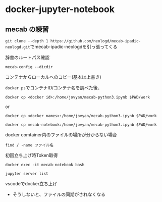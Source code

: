 # docker-jupyter-notebook

## mecab の練習



`git clone --depth 1 https://github.com/neologd/mecab-ipadic-neologd.git`でmecab-ipadic-neologdを引っ張ってくる


辞書のルートパス確認

`mecab-config --dicdir`

コンテナからローカルへのコピー(基本は上書き)

`docker ps`でコンテナID/コンテナ名を調べた後、

`docker cp <docker id>:/home/jovyan/mecab-python3.ipynb $PWD/work`

or

`docker cp <docker names>:/home/jovyan/mecab-python3.ipynb $PWD/work`

`docker cp mecab-notebook:/home/jovyan/mecab-python3.ipynb $PWD/work`


docker comtainer内のファイルの場所が分からない場合

`find / -name ファイル名`


初回立ち上げ時Token取得

`docker exec -it mecab-notebook bash`

`jupyter server list`

vscodeでdocker立ち上げ
- そうしないと、ファイルの同期がされなくなる